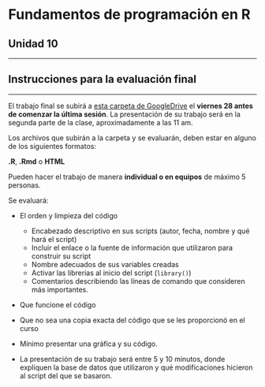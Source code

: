 # Fundamentos de programación en R

## Unidad 10

---

## Instrucciones para la evaluación final

---

El trabajo final se subirá a [esta carpeta de GoogleDrive](https://drive.google.com/drive/folders/1gh3tLnAuCXmokRhLujQRfgTR6Q0-EnTM?usp=sharing) el **viernes 28 antes de comenzar la última sesión**. La presentación de su trabajo será en la segunda parte de la clase, aproximadamente a las 11 am.

Los archivos que subirán a la carpeta y se evaluarán, deben estar en alguno de los siguientes formatos:

 **.R**, **.Rmd** o **HTML**

Pueden hacer el trabajo de manera **individual o en equipos** de máximo 5 personas.

Se evaluará:

- El orden y limpieza del código
    - Encabezado descriptivo en sus scripts (autor, fecha, nombre y qué hará el script)
    - Incluir el enlace o la fuente de información que utilizaron para construir su script
    - Nombre adecuados de sus variables creadas
    - Activar las librerias al inicio del script (`library()`)
    - Comentarios describiendo las líneas de comando que consideren más importantes.

- Que funcione el código
- Que no sea una copia exacta del código que se les proporcionó en el curso
- Mínimo presentar una gráfica y su código.
- La presentación de su trabajo será entre 5 y 10 minutos, donde expliquen la base de datos que utilizaron y qué modificaciones hicieron al script del que se basaron.

